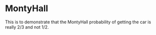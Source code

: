 # MontyHall
This is to demonstrate that the MontyHall probability of getting the car is really 2/3 and not 1/2.
